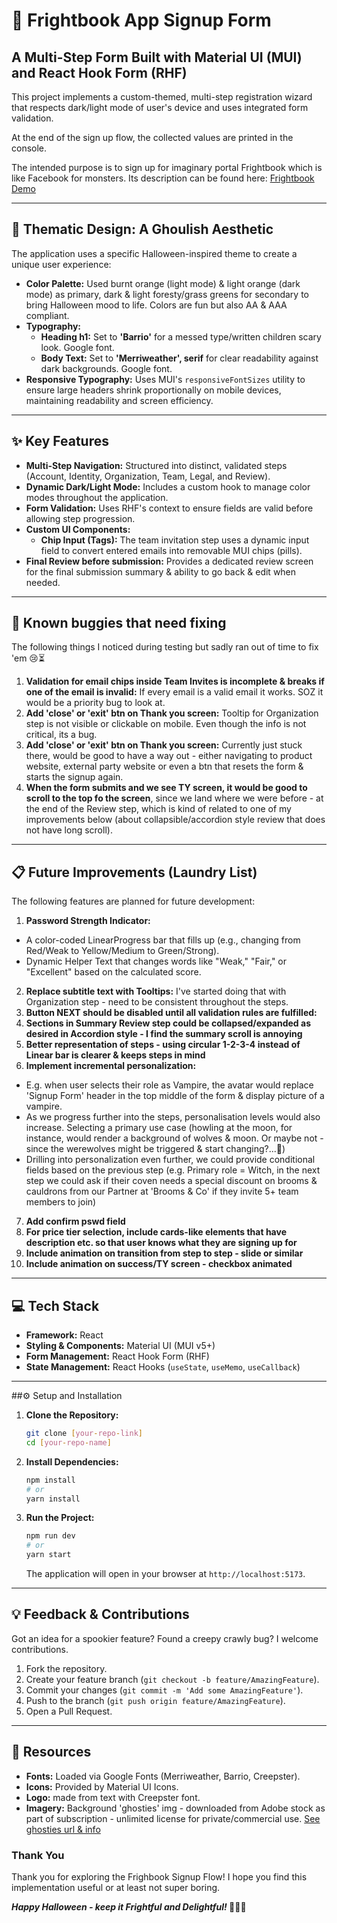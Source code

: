 # 👻 Frightbook App Signup Form
## A Multi-Step Form Built with Material UI (MUI) and React Hook Form (RHF)

This project implements a custom-themed, multi-step registration wizard that respects dark/light mode of user's device and uses integrated form validation.

At the end of the sign up flow, the collected values are printed in the console.

The intended purpose is to sign up for imaginary portal Frightbook which is like Facebook for monsters. Its description can be found here: [Frightbook Demo](https://preview.shorthand.com/oGc9pvG7p2CcHpMW)


---

## 🎨 Thematic Design: A Ghoulish Aesthetic

The application uses a specific Halloween-inspired theme to create a unique user experience:

* **Color Palette:** Used burnt orange (light mode) & light orange (dark mode) as primary, dark & light foresty/grass greens for secondary to bring Halloween mood to life. Colors are fun but also AA & AAA compliant.
* **Typography:** 
    * **Heading h1:** Set to **'Barrio'** for a messed type/written children scary look. Google font.
    * **Body Text:** Set to **'Merriweather', serif** for clear readability against dark backgrounds. Google font.
* **Responsive Typography:** Uses MUI's `responsiveFontSizes` utility to ensure large headers shrink proportionally on mobile devices, maintaining readability and screen efficiency.

---

## ✨ Key Features

* **Multi-Step Navigation:** Structured into distinct, validated steps (Account, Identity, Organization, Team, Legal, and Review).
* **Dynamic Dark/Light Mode:** Includes a custom hook to manage color modes throughout the application.
* **Form Validation:** Uses RHF's context to ensure fields are valid before allowing step progression.
* **Custom UI Components:**
    * **Chip Input (Tags):** The team invitation step uses a dynamic input field to convert entered emails into removable MUI chips (pills).
* **Final Review before submission:** Provides a dedicated review screen for the final submission summary & ability to go back & edit when needed.


---

## 🐛 Known buggies that need fixing  

The following things I noticed during testing but sadly ran out of time to fix 'em 😢⏳

1. **Validation for email chips inside Team Invites is incomplete & breaks if one of the email is invalid:** If every email is a valid email it works. SOZ it would be a priority bug to look at.
2. **Add 'close' or 'exit' btn on Thank you screen:** Tooltip for Organization step is not visible or clickable on mobile. Even though the info is not critical, its a bug.
3. **Add 'close' or 'exit' btn on Thank you screen:** Currently just stuck there, would be good to have a way out - either navigating to product website, external party website or even a btn that resets the form & starts the signup again.
4. **When the form submits and we see TY screen, it would be good to scroll to the top fo the screen**, since we land where we were before - at the end of the Review step, which is kind of related to one of my improvements below (about collapsible/accordion style review that does not have long scroll).

---

## 📋 Future Improvements (Laundry List)

The following features are planned for future development:

1. **Password Strength Indicator:** 
- A color-coded LinearProgress bar that fills up (e.g., changing from Red/Weak to Yellow/Medium to Green/Strong).
- Dynamic Helper Text that changes words like "Weak," "Fair," or "Excellent" based on the calculated score.
2. **Replace subtitle text with Tooltips:** I've started doing that with Organization step - need to be consistent throughout the steps.
3.  **Button NEXT should be disabled until all validation rules are fulfilled:**
4. **Sections in Summary Review step could be collapsed/expanded as desired in Accordion style -  I find the summary scroll is annoying** 
5. **Better representation of steps - using circular 1-2-3-4 instead of Linear bar is clearer & keeps steps in mind** 
6. **Implement incremental personalization:** 
- E.g. when user selects their role as Vampire, the avatar would replace 'Signup Form' header in the top middle of the form & display picture of a vampire.
- As we progress further into the steps, personalisation levels would also increase. Selecting a primary use case (howling at the moon, for instance, would render a background of wolves & moon. Or maybe not - since the werewolves might be triggered & start changing?...🤷)
- Drilling into personalization even further, we could provide conditional fields based on the previous step (e.g. Primary role = Witch, in the next step we could ask if their coven needs a special discount on brooms & cauldrons from our Partner at 'Brooms & Co' if they invite 5+ team members to join)
7. **Add confirm pswd field**
8. **For price tier selection, include cards-like elements that have description etc. so that user knows what they are signing up for** 
9. **Include animation on transition from step to step - slide or similar** 
10. **Include animation on success/TY screen - checkbox animated**


---

## 💻 Tech Stack

* **Framework:** React
* **Styling & Components:** Material UI (MUI v5+)
* **Form Management:** React Hook Form (RHF)
* **State Management:** React Hooks (`useState`, `useMemo`, `useCallback`)

---

##⚙️ Setup and Installation

1.  **Clone the Repository:**
    ```bash
    git clone [your-repo-link]
    cd [your-repo-name]
    ```

2.  **Install Dependencies:**
    ```bash
    npm install
    # or
    yarn install
    ```

3.  **Run the Project:**
    ```bash
    npm run dev
    # or
    yarn start
    ```
    The application will open in your browser at `http://localhost:5173`.

---
## 💡 Feedback & Contributions

Got an idea for a spookier feature? Found a creepy crawly bug? I welcome contributions.
1.  Fork the repository.
2.  Create your feature branch (`git checkout -b feature/AmazingFeature`).
3.  Commit your changes (`git commit -m 'Add some AmazingFeature'`).
4.  Push to the branch (`git push origin feature/AmazingFeature`).
5.  Open a Pull Request.

---
## 📜 Resources

* **Fonts:** Loaded via Google Fonts (Merriweather, Barrio, Creepster).
* **Icons:** Provided by Material UI Icons.
* **Logo:** made from text with Creepster font.
* **Imagery:** Background 'ghosties' img - downloaded from Adobe stock as part of subscription - unlimited license for private/commercial use.  [See ghosties url & info](https://stock.adobe.com/au/images/white-ghost-seamless-pattern-isolated-on-white-background-vector-halloween-illustration/635714364?prev_url=detail)

### Thank You

Thank you for exploring the Frighbook Signup Flow! I hope you find this implementation useful or at least not super boring.

***Happy Halloween - keep it Frightful and Delightful!* 🎃👻🧟** 
